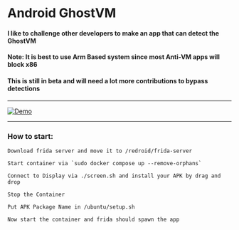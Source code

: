 # Android GhostVM

#### I like to challenge other developers to make an app that can detect the GhostVM

#### Note: It is best to use Arm Based system since most Anti-VM apps will block x86

#### This is still in beta and will need a lot more contributions to bypass detections

<hr/>

[![Demo](http://img.youtube.com/vi/Q6lmCbhcKDc/0.jpg)](http://www.youtube.com/watch?v=Q6lmCbhcKDc "Undetectable Android Emulator")

<hr/>

### How to start:

```
Download frida server and move it to /redroid/frida-server

Start container via `sudo docker compose up --remove-orphans`

Connect to Display via ./screen.sh and install your APK by drag and drop

Stop the Container

Put APK Package Name in /ubuntu/setup.sh

Now start the container and frida should spawn the app
```
